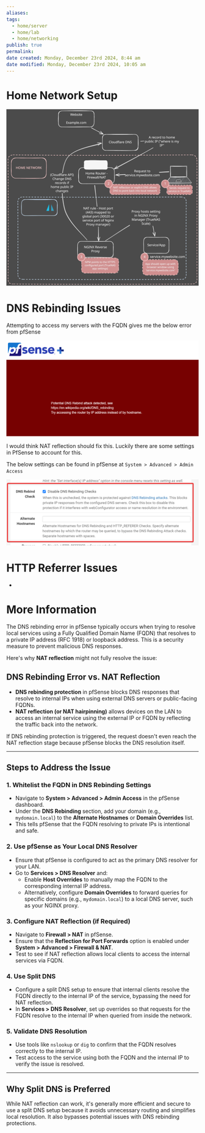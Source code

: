 ```yaml
---
aliases: 
tags:
  - home/server
  - home/lab
  - home/networking
publish: true
permalink: 
date created: Monday, December 23rd 2024, 8:44 am
date modified: Monday, December 23rd 2024, 10:05 am
---
```


# Home Network Setup

 ![](pfsense_with_local_services/pfsense_with_local_services.svg)

# DNS Rebinding Issues

Attempting to access my servers with the FQDN gives me the below error from pfSense

![](_attachments/file-20241223085655232.png)

I would think NAT reflection should fix this.  Luckily there are some settings in PfSense to account for this.

The below settings can be found in pfSense at `System > Advanced > Admin Access`

![](_attachments/file-20241223085658267.png)

# HTTP Referrer Issues

- 

# More Information

The DNS rebinding error in pfSense typically occurs when trying to resolve local services using a Fully Qualified Domain Name (FQDN) that resolves to a private IP address (RFC 1918) or loopback address. This is a security measure to prevent malicious DNS responses.

Here's why **NAT reflection** might not fully resolve the issue:

## DNS Rebinding Error vs. NAT Reflection

- **DNS rebinding protection** in pfSense blocks DNS responses that resolve to internal IPs when using external DNS servers or public-facing FQDNs.
- **NAT reflection (or NAT hairpinning)** allows devices on the LAN to access an internal service using the external IP or FQDN by reflecting the traffic back into the network.

If DNS rebinding protection is triggered, the request doesn't even reach the NAT reflection stage because pfSense blocks the DNS resolution itself.

* * *

## Steps to Address the Issue

### 1. **Whitelist the FQDN in DNS Rebinding Settings**

- Navigate to **System > Advanced > Admin Access** in the pfSense dashboard.
- Under the **DNS Rebinding** section, add your domain (e.g., `mydomain.local`) to the **Alternate Hostnames** or **Domain Overrides** list.
- This tells pfSense that the FQDN resolving to private IPs is intentional and safe.

### 2. **Use pfSense as Your Local DNS Resolver**

- Ensure that pfSense is configured to act as the primary DNS resolver for your LAN.
- Go to **Services > DNS Resolver** and:
    - Enable **Host Overrides** to manually map the FQDN to the corresponding internal IP address.
    - Alternatively, configure **Domain Overrides** to forward queries for specific domains (e.g., `mydomain.local`) to a local DNS server, such as your NGINX proxy.

### 3. **Configure NAT Reflection (if Required)**

- Navigate to **Firewall > NAT** in pfSense.
- Ensure that the **Reflection for Port Forwards** option is enabled under **System > Advanced > Firewall & NAT**.
- Test to see if NAT reflection allows local clients to access the internal services via FQDN.

### 4. **Use Split DNS**

- Configure a split DNS setup to ensure that internal clients resolve the FQDN directly to the internal IP of the service, bypassing the need for NAT reflection.
- In **Services > DNS Resolver**, set up overrides so that requests for the FQDN resolve to the internal IP when queried from inside the network.

### 5. **Validate DNS Resolution**

- Use tools like `nslookup` or `dig` to confirm that the FQDN resolves correctly to the internal IP.
- Test access to the service using both the FQDN and the internal IP to verify the issue is resolved.

* * *

## Why Split DNS is Preferred

While NAT reflection can work, it's generally more efficient and secure to use a split DNS setup because it avoids unnecessary routing and simplifies local resolution. It also bypasses potential issues with DNS rebinding protections.